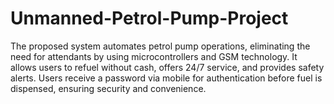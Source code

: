 # Unmanned-Petrol-Pump-Project
The proposed system automates petrol pump operations, eliminating the need for attendants by using microcontrollers and GSM technology. It allows users to refuel without cash, offers 24/7 service, and provides safety alerts. Users receive a password via mobile for authentication before fuel is dispensed, ensuring security and convenience. 
